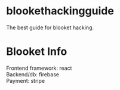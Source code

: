 # blookethackingguide
The best guide for blooket hacking.

# Blooket Info

Frontend framework: react    
Backend/db: firebase  
Payment: stripe
